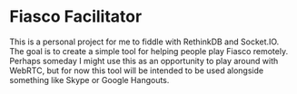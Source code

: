 # Fiasco Facilitator

This is a personal project for me to fiddle with RethinkDB and Socket.IO. The goal is to create a simple tool for helping people play Fiasco remotely. Perhaps someday I might use this as an opportunity to play around with WebRTC, but for now this tool will be intended to be used alongside something like Skype or Google Hangouts.
